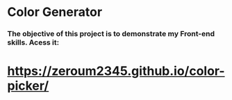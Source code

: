 # Color Generator

### The objective of this project is to demonstrate my Front-end skills. Acess it:

# https://zeroum2345.github.io/color-picker/
